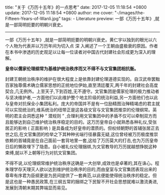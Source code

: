 title: "关于《万历十五年》的一点思考"
date: 2017-12-05 11:18:54 +0800
update: 2017-12-05 11:18:54 +0800
author: me
cover: "-/images/the-Fifteen-Years-of-Wanli.jpg"
tags:
    - Literature
preview: 一部《万历十五年》,就是一部简明扼要的明朝兴衰史。

---

一部《万历十五年》,就是一部简明扼要的明朝兴衰史。黄仁宇以独到的眼光以六个人物为代表并以万历年间为切入点 深 入阐述了一个王朝由盛极衰的原因。作者在本书中渗透的历史观足以让每一位读者对中国古代封建社会形成更为深入的理解。

**皇帝以儒家伦理纲常为基维护统治秩序而又不得不与文官集团相抗衡。**

封建王朝统治秩序的维护在很大程度上是依靠封建伦理道德实现的。自汉武帝罢黜百家独尊儒术确立儒家思想的正统地位伊始,直至清廷覆灭,两千年的封建社会高度契合,几无例外。上至天子,下到百姓,无不遵守。文官集团是儒家伦理的极力推动者与坚决维护者,一方面他们以此维护整个地主阶级的统治利益,另一方面他们也以此与皇帝对抗保全小集团私利。庞大的帝国并不是有一位励精图治殚精竭虑的君主就可以实现统治的,维系统治的纽带正是这各级文官与文官集团推崇的伦理纲常。英明的君主会洞悉这种 “ 潜规则 ” ,合理利用文官集团中的矛盾不仅可以牵制双方而且能够达到自己维护统治秩序稳定的目的。这万历皇帝自小就熟悉各种礼仪,受张居正的影响 ( 正面影响 ) 是具备成为好皇帝的潜质的。但权倾朝野的首辅张居正去世之后,在文官集团的检举之下其种种劣端行径暴露无疑,这位曾经被万历极度推崇依赖的首辅竟是在自己面前一套背地里一套,这给了万历莫大的打击,也为万历皇帝日后的懒政埋下了隐患。自小被礼仪伦理捆绑,为文官教导的万历就越想挣脱这种束缚,就以不上朝等行为对抗文官集团。

不得不说,以伦理纲常维护统治秩序这确是一大创举,成效也是卓著的,其在诛心。程朱理学存天理灭人欲以达到维护统治秩序的目的,而由皇室与文官集团表现出来的尊卑有序君为臣纲更是为⺠间提供了一套典范,以此便能使得统治秩序的稳定。但是这也是一种愚⺠政策,在三纲五常的捆绑之下⺠智不开社会思想就难以激流勇进,发展到清朝末期其弊端显而易⻅。